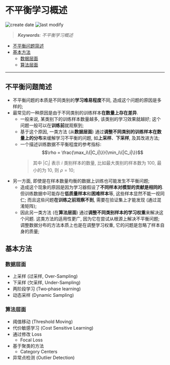 不平衡学习概述
===
<!--START_SECTION:badge-->
![create date](https://img.shields.io/static/v1?label=create%20date&message=2022-05-xx&label_color=gray&color=lightsteelblue&style=flat-square)
![last modify](https://img.shields.io/static/v1?label=last%20modify&message=2025-09-19%2004%3A11%3A35&label_color=gray&color=thistle&style=flat-square)
<!--END_SECTION:badge-->
<!--info
top: false
draft: true
hidden: true
tags: [dl_unbalanced]
level: 99
-->

> ***Keywords**: 不平衡学习概述*

<!--START_SECTION:toc-->
- [不平衡问题简述](#不平衡问题简述)
- [基本方法](#基本方法)
    - [数据层面](#数据层面)
    - [算法层面](#算法层面)
<!--END_SECTION:toc-->

---


## 不平衡问题简述

- 不平衡问题的本质是不同类别的**学习难易程度**不同, 造成这个问题的原因是多样的;
- 最常见的一种原因是由于不同类别的训练样本**在数量上存在差异**.
    - 一般来说, 某类别下的训练样本数量越多, 该类别的学习效果就越好; 这个问题一般可以在**训练前**就观察到;
    - 基于这个原因, 一类方法 (从**数据层面**) 通过**调整不同类别的训练样本在数量上的分布**来缓解学习不平衡的问题, 如**上采样**、**下采样**, 及其改进方法;
    - 一个描述训练数据不平衡程度的参考指标:
        $$\rho = \frac{\max_i\{|C_i|\}}{\min_i\{|C_i|\}}$$
        > 其中 $|C_i|$ 表示 $i$ 类别样本的数量, 比如最大类别的样本数为 100, 最小的为 10, 则 $\rho=10$;
- 另一方面, 即使是在样本数量均衡的数据上训练也可能发生不平衡问题;
    - 造成这个现象的原因是因为学习器假设了**不同样本对模型的贡献是相同的**. 但训练数据中可能存在**低质量样本**和**困难样本**等, 这些样本显然不能一视同仁; 而且这些问题**在训练之前观察不到**, 需要在验证集上才能发现 (通过混淆矩阵);
    - 因此另一类方法 (在**算法层面**) 通过**调整不同类别样本的学习权重**来解决这个问题. 这类方法的适用性更广, 因为它在尝试从根源上解决不平衡问题; 调整数据分布的方法本质上也是在调整学习权重, 它的问题是忽略了样本自身的质量;


## 基本方法

### 数据层面

- 上采样 (过采样, Over-Sampling)
- 下采样 (欠采样, Under-Sampling)
- 两阶段学习 (Two‑phase learning)
- 动态采样 (Dynamic Sampling)


### 算法层面

- 阈值移动 (Threshold Moving)
- 代价敏感学习 (Cost Sensitive Learning)
- 通过修改 Loss
    - Focal Loss
- 基于聚类的方法
    - Category Centers
- 异常点检测 (Outlier Detection)

